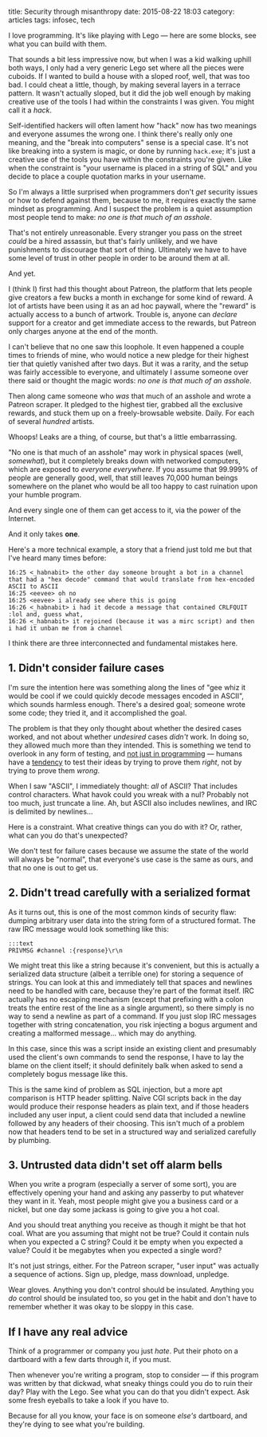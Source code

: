 title: Security through misanthropy
date: 2015-08-22 18:03
category: articles
tags: infosec, tech

I love programming.  It's like playing with Lego — here are some blocks, see what you can build with them.

That sounds a bit less impressive now, but when I was a kid walking uphill both ways, I only had a very generic Lego set where all the pieces were cuboids.  If I wanted to build a house with a sloped roof, well, that was too bad.  I could cheat a little, though, by making several layers in a terrace pattern.  It wasn't actually sloped, but it did the job well enough by making creative use of the tools I had within the constraints I was given.  You might call it a _hack_.

Self-identified hackers will often lament how "hack" now has two meanings and everyone assumes the wrong one.  I think there's really only one meaning, and the "break into computers" sense is a special case.  It's not like breaking into a system is magic, or done by running `hack.exe`; it's just a creative use of the tools you have within the constraints you're given.  Like when the constraint is "your username is placed in a string of SQL" and you decide to place a couple quotation marks in your username.

So I'm always a little surprised when programmers don't _get_ security issues or how to defend against them, because to me, it requires exactly the same mindset as programming.  And I suspect the problem is a quiet assumption most people tend to make: _no one is that much of an asshole_.

That's not entirely unreasonable.  Every stranger you pass on the street _could_ be a hired assassin, but that's fairly unlikely, and we have punishments to discourage that sort of thing.  Ultimately we have to have some level of trust in other people in order to be around them at all.

And yet.

<!-- more -->

I (think I) first had this thought about Patreon, the platform that lets people give creators a few bucks a month in exchange for some kind of reward.  A lot of artists have been using it as an ad hoc paywall, where the "reward" is actually access to a bunch of artwork.  Trouble is, anyone can _declare_ support for a creator and get immediate access to the rewards, but Patreon only charges anyone at the end of the month.

I can't believe that no one saw this loophole.  It even happened a couple times to friends of mine, who would notice a new pledge for their highest tier that quietly vanished after two days.  But it was a rarity, and the setup was fairly accessible to everyone, and ultimately I assume someone over there said or thought the magic words: _no one is that much of an asshole_.

Then along came someone who _was_ that much of an asshole and wrote a Patreon scraper.  It pledged to the highest tier, grabbed all the exclusive rewards, and stuck them up on a freely-browsable website.  Daily.  For each of several _hundred_ artists.

Whoops!  Leaks are a thing, of course, but that's a little embarrassing.

"No one is that much of an asshole" may work in physical spaces (well, _somewhat_), but it completely breaks down with networked computers, which are exposed to _everyone everywhere_.  If you assume that 99.999% of people are generally good, well, that still leaves 70,000 human beings somewhere on the planet who would be all too happy to cast ruination upon your humble program.

And every single one of them can get access to it, via the power of the Internet.

And it only takes **one**.

Here's a more technical example, a story that a friend just told me but that I've heard many times before:

```irc
16:25 <_habnabit> the other day someone brought a bot in a channel that had a "hex decode" command that would translate from hex-encoded ASCII to ASCII
16:25 <eevee> oh no
16:25 <eevee> i already see where this is going
16:26 <_habnabit> i had it decode a message that contained CRLFQUIT :lol and, guess what,
16:26 <_habnabit> it rejoined (because it was a mirc script) and then i had it unban me from a channel
```

I think there are three interconnected and fundamental mistakes here.


## 1. Didn't consider failure cases

I'm sure the intention here was something along the lines of "gee whiz it would be cool if we could quickly decode messages encoded in ASCII", which sounds harmless enough.  There's a desired goal; someone wrote some code; they tried it, and it accomplished the goal.

The problem is that they only thought about whether the desired cases worked, and not about whether _undesired_ cases _didn't_ work.  In doing so, they allowed much more than they intended.  This is something we tend to overlook in any form of testing, and [not just in programming](http://www.nytimes.com/interactive/2015/07/03/upshot/a-quick-puzzle-to-test-your-problem-solving.html) — humans have a [tendency](https://en.wikipedia.org/wiki/Confirmation_bias) to test their ideas by trying to prove them _right_, not by trying to prove them _wrong_.

When I saw "ASCII", I immediately thought: _all_ of ASCII?  That includes control characters.  What havok could you wreak with a nul?  Probably not too much, just truncate a line.  Ah, but ASCII also includes newlines, and IRC is delimited by newlines...

Here is a constraint.  What creative things can you do with it?  Or, rather, what can you do that's unexpected?

We don't test for failure cases because we assume the state of the world will always be "normal", that everyone's use case is the same as ours, and that no one is out to get us.


## 2. Didn't tread carefully with a serialized format

As it turns out, this is one of the most common kinds of security flaw: dumping arbitrary user data into the string form of a structured format.  The raw IRC message would look something like this:

    :::text
    PRIVMSG #channel :{response}\r\n

We might treat this like a string because it's convenient, but this is actually a serialized data structure (albeit a terrible one) for storing a sequence of strings.  You can look at this and immediately tell that spaces and newlines need to be handled with care, because they're part of the format itself.  IRC actually has no escaping mechanism (except that prefixing with a colon treats the entire rest of the line as a single argument), so there simply is no way to send a newline as part of a command.  If you just slop IRC messages together with string concatenation, you risk injecting a bogus argument and creating a malformed message...  which may do anything.

In this case, since this was a script inside an existing client and presumably used the client's own commands to send the response, I have to lay the blame on the client itself; it should definitely balk when asked to send a completely bogus message like this.

This is the same kind of problem as SQL injection, but a more apt comparison is HTTP header splitting.  Naïve CGI scripts back in the day would produce their response headers as plain text, and if those headers included any user input, a client could send data that included a newline followed by any headers of their choosing.  This isn't much of a problem now that headers tend to be set in a structured way and serialized carefully by plumbing.


## 3. Untrusted data didn't set off alarm bells

When you write a program (especially a server of some sort), you are effectively opening your hand and asking any passerby to put whatever they want in it.  Yeah, most people might give you a business card or a nickel, but one day some jackass is going to give you a hot coal.

And you should treat anything you receive as though it might be that hot coal.  What are you assuming that might not be true?  Could it contain nuls when you expected a C string?  Could it be empty when you expected a value?  Could it be megabytes when you expected a single word?

It's not just strings, either.  For the Patreon scraper, "user input" was actually a sequence of actions.  Sign up, pledge, mass download, unpledge.

Wear gloves.  Anything you don't control should be insulated.  Anything you _do_ control should be insulated too, so you get in the habit and don't have to remember whether it was okay to be sloppy in this case.


## If I have any real advice

Think of a programmer or company you just _hate_.  Put their photo on a dartboard with a few darts through it, if you must.

Then whenever you're writing a program, stop to consider — if this program was written by that dickwad, what sneaky things could you do to ruin their day?  Play with the Lego.  See what you can do that you didn't expect.  Ask some fresh eyeballs to take a look if you have to.

Because for all you know, your face is on someone _else's_ dartboard, and they're dying to see what you're building.
